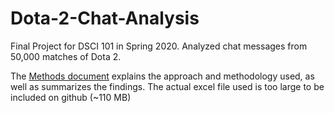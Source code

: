 # Dota-2-Chat-Analysis
Final Project for DSCI 101 in Spring 2020. Analyzed chat messages from 50,000 matches of Dota 2.

The [Methods document](/final_project_methods_write_up.pdf) explains the approach and methodology used, as well as summarizes the findings.
The actual excel file used is too large to be included on github (~110 MB)
